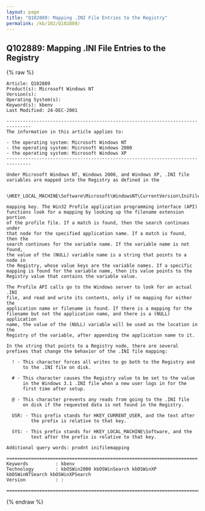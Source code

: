 ```yaml
---
layout: page
title: "Q102889: Mapping .INI File Entries to the Registry"
permalink: /kb/102/Q102889/
---
```


## Q102889: Mapping .INI File Entries to the Registry

{% raw %}

	Article: Q102889
	Product(s): Microsoft Windows NT
	Version(s): 
	Operating System(s): 
	Keyword(s): kbenv
	Last Modified: 24-DEC-2001
	
	-------------------------------------------------------------------------------
	The information in this article applies to:
	
	- the operating system: Microsoft Windows NT 
	- the operating system: Microsoft Windows 2000 
	- the operating system: Microsoft Windows XP 
	-------------------------------------------------------------------------------
	
	Under Microsoft Windows NT, Windows 2000, and Windows XP, .INI file variables are mapped into the Registry as defined in the
	
	  \HKEY_LOCAL_MACHINE\Software\Microsoft\WindowsNT\CurrentVersion\IniFileMapping
	
	mapping key. The Win32 Profile application programming interface (API)
	functions look for a mapping by looking up the filename extension portion
	of the profile file. If a match is found, then the search continues under
	that node for the specified application name. If a match is found, then the
	search continues for the variable name. If the variable name is not found,
	the value of the (NULL) variable name is a string that points to a node in
	the Registry, whose value keys are the variable names. If a specific
	mapping is found for the variable name, then its value points to the
	Registry value that contains the variable value.
	
	The Profile API calls go to the Windows server to look for an actual .INI
	file, and read and write its contents, only if no mapping for either the
	application name or filename is found. If there is a mapping for the
	filename but not the application name, and there is a (NULL) application
	name, the value of the (NULL) variable will be used as the location in the
	Registry of the variable, after appending the application name to it.
	
	In the string that points to a Registry node, there are several
	prefixes that change the behavior of the .INI file mapping:
	
	  ! - This character forces all writes to go both to the Registry and
	      to the .INI file on disk.
	
	  # - This character causes the Registry value to be set to the value
	      in the Windows 3.1 .INI file when a new user logs in for the
	      first time after setup.
	
	  @ - This character prevents any reads from going to the .INI file
	      on disk if the requested data is not found in the Registry.
	
	  USR: - This prefix stands for HKEY_CURRENT_USER, and the text after
	         the prefix is relative to that key.
	
	  SYS: - This prefix stands for HKEY_LOCAL_MACHINE\Software, and the
	         text after the prefix is relative to that key.
	
	Additional query words: prodnt inifilemapping
	
	======================================================================
	Keywords          : kbenv 
	Technology        : kbOSWin2000 kbOSWinSearch kbOSWinXP kbOSWinNTSearch kbOSWinXPSearch
	Version           : :
	
	=============================================================================
	

{% endraw %}
